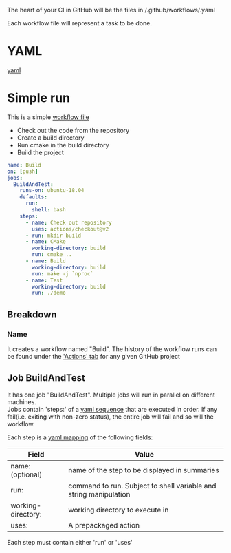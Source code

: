 

The heart of your CI in GitHub will be the files in <repo>/.github/workflows/<workflow>.yaml


Each workflow file will represent a task to be done.


# YAML

  [yaml](https://yaml.org/)
  

# Simple run

This is a simple [workflow file](https://github.com/AndrewOfC/github_simple_action/blob/master/.github/workflows/build.yml)

* Check out the code from the repository
* Create a build directory
* Run cmake in the build directory
* Build the project

```yaml
name: Build
on: [push]
jobs:
  BuildAndTest:
    runs-on: ubuntu-18.04
    defaults:
      run:
        shell: bash
    steps:
      - name: Check out repository
        uses: actions/checkout@v2
      - run: mkdir build
      - name: CMake
        working-directory: build
        run: cmake ..
      - name: Build
        working-directory: build
        run: make -j `nproc`
      - name: Test
        working-directory: build
        run: ./demo


```

## Breakdown

### Name

It creates a workflow named "Build".  The history of the workflow runs can be found under the ['Actions' tab](https://github.com/AndrewOfC/github_simple_action/actions) for any given GitHub project

## Job BuildAndTest

It has one job "BuildAndTest".    Multiple jobs will run in parallel on different machines.  
Jobs contain 'steps:' of a [yaml sequence](https://yaml.org/spec/1.2/spec.html#id2790320) that are executed in order.  If any fail(i.e. exiting with non-zero status), the entire job will fail and so will the workflow.

Each step is a [yaml mapping](https://yaml.org/spec/1.2/spec.html#id2790832) of the following fields:

| Field                | Value |
| ----                 | ---- |
| name: (optional)     | name of the step to be displayed in summaries|
| run:                 | command to run.  Subject to shell variable and string manipulation|
| working-directory:   | working directory to execute in|
| uses:                | A prepackaged action  |

Each step must contain either 'run' or 'uses'

